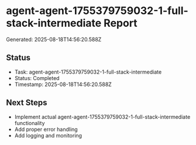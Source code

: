 # agent-agent-1755379759032-1-full-stack-intermediate Report

Generated: 2025-08-18T14:56:20.588Z

## Status
- Task: agent-agent-1755379759032-1-full-stack-intermediate
- Status: Completed
- Timestamp: 2025-08-18T14:56:20.588Z

## Next Steps
- Implement actual agent-agent-1755379759032-1-full-stack-intermediate functionality
- Add proper error handling
- Add logging and monitoring
